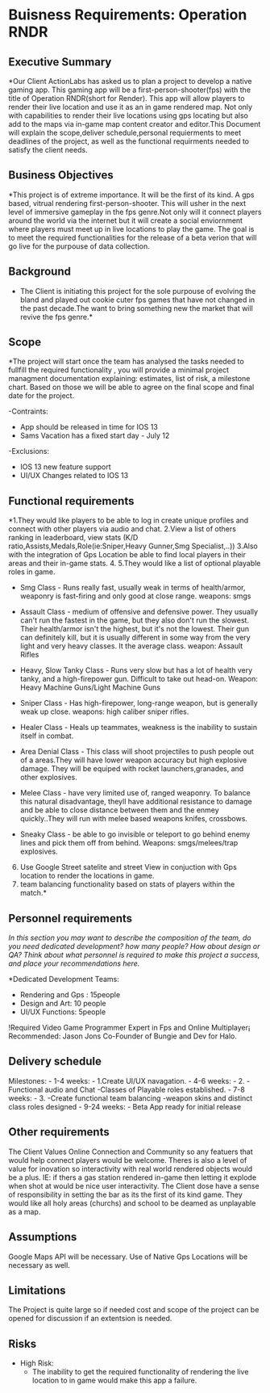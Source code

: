 # Buisness Requirements: Operation RNDR

## Executive Summary

*Our Client ActionLabs has asked us to plan a project to develop a native gaming app. This gaming app will be a first-person-shooter(fps) with the title of Operation RNDR(short for Render). This app will allow players to render their live location and use it as an in game rendered map. Not only with capabilities to render their live locations using gps locating but also add to the maps via in-game map content creator and editor.This Document will explain the scope,deliver schedule,personal requierments to meet deadlines of the project, as well as the functional requirments needed to satisfy the client needs.

## Business Objectives

*This project is of extreme importance. It will be the first of its kind. A gps based, vitrual rendering first-person-shooter.
This will usher in the next level of immersive gameplay in the fps genre.Not only will it connect players around the world via the internet but it will create a social enviornment where players must meet up in live locations to play the game.
The goal is to meet the required functionalities for the release of a beta verion that will go live for the purpouse of data collection.

## Background

* The Client is initiating this project for the sole purpouse of evolving the bland and played out cookie cuter fps games that have not changed in the past decade.The want to bring something new the market that will revive the fps genre.*

## Scope

*The project will start once the team has analysed the tasks needed to fullfill the required functionality , you will provide a minimal project managment documentation explaining: estimates, list of risk, a milestone chart. Based on those we will be able to agree on the final scope and final date for the project.

-Contraints: 
  - App should be released in time for IOS 13
  - Sams Vacation has a fixed start day - July 12
  
-Exclusions:
  - IOS 13 new feature support
  - UI/UX Changes related to IOS 13 

## Functional requirements

*1.They would like players to be able to log in create unique profiles and connect with other players via audio and chat.
2.View a list of others ranking in leaderboard, view stats (K/D ratio,Assists,Medals,Role(ie:Sniper,Heavy Gunner,Smg Specialist,..))
3.Also with the integration of Gps Location be able to find local players in their areas and their in-game stats.
4.
5.They would like a list of optional playable roles in game.

  - Smg Class - Runs really fast, usually weak in terms of health/armor, weaponry is fast-firing and only good at close range. weapons: smgs

  - Assault Class - medium of offensive and defensive power. They usually can't run the fastest in the game, but they also don't run the slowest. Their health/armor isn't the highest, but it's not the lowest. Their gun can definitely kill, but it is usually different in some way from the very light and very heavy classes. It the average class. weapon: Assault Rifles

  - Heavy, Slow Tanky Class - Runs very slow but has a lot of health very tanky, and a high-firepower gun. Difficult to take out head-on. Weapon: Heavy Machine Guns/Light Machine Guns

  - Sniper Class - Has high-firepower, long-range weapon, but is generally weak up close. weapons: high caliber sniper rifles.

  - Healer Class - Heals up teammates, weakness is the inability to sustain itself in combat.

  - Area Denial Class - This class will shoot projectiles to push people out of a areas.They will have lower weapon accuracy but high explosive damage. They will be equiped with rocket launchers,granades, and other explosives.

  - Melee Class - have very limited use of, ranged weaponry. To balance this natural disadvantage, theyll have additional resistance to damage and be able to close distance between them and the enmey quickly..They will run with melee based weapons knifes, crossbows.

  - Sneaky Class - be able to go invisible or teleport to go behind enemy lines and pick them off from behind. Weapons: smgs/melees/trap explosives.

6. Use Google Street satelite and street View in conjuction with Gps location to render the locations in game.
7. team balancing functionality based on stats of players within the match.*

## Personnel requirements

*In this section you may want to describe the composition of the team, do you need dedicated development?  how many people?  How about design or QA?  Think about what personnel is required to make this project a success, and place your recommendations here.*

*Dedicated Development Teams: 
  - Rendering and Gps : 15people
  - Design and Art: 10 people
  - UI/UX Functions: 5people
  
  
 !Required Video Game Programmer Expert in Fps and Online Multiplayer¡
  Recommended: Jason Jons Co-Founder of Bungie and Dev for Halo.

## Delivery schedule
  
  Milestones:
     -  1-4 weeks:
        - 1.Create UI/UX navagation.
     -  4-6 weeks:
        - 2. 
          -Functional audio and Chat
          -Classes of Playable roles established.
     -  7-8 weeks:
        - 3.
          -Create functional team balancing 
          -weapon skins and distinct class roles designed
     - 9-24 weeks:
          - Beta App ready for initial release
          
          

## Other requirements

The Client Values Online Connection and Community so any featuers that would help connect players would be welcome. Theres is also a level of value for inovation so interactivity with real world rendered objects would be a plus. IE: if thers a gas station rendered in-game then letting it explode when shot at would be nice user interactivity.
The Client dose have a sense of responsibility in setting the bar as its the first of its kind game. They would like all holy areas (churchs) and school to be deamed as unplayable as a map.

## Assumptions

Google Maps API will be necessary.
Use of Native Gps Locations will be necessary as well.

## Limitations

The Project is quite large so if needed cost and scope of the project can be opened for discussion if an extentsion is needed.

## Risks

- High Risk:
  - The inability to get the required functionality of rendering the live location to in game would make this app a failure.
